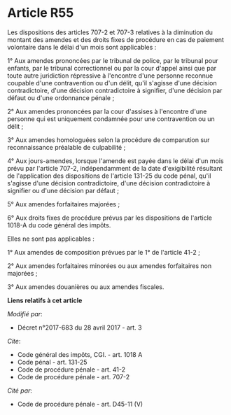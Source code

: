 # Article R55

Les dispositions des articles 707-2 et 707-3 relatives à la diminution du montant des amendes et des droits fixes de
procédure en cas de paiement volontaire dans le délai d'un mois sont applicables :

1° Aux amendes prononcées par le tribunal de police, par le tribunal pour enfants, par le tribunal correctionnel ou par la
cour d'appel ainsi que par toute autre juridiction répressive à l'encontre d'une personne reconnue coupable d'une
contravention ou d'un délit, qu'il s'agisse d'une décision contradictoire, d'une décision contradictoire à signifier, d'une
décision par défaut ou d'une ordonnance pénale ;

2° Aux amendes prononcées par la cour d'assises à l'encontre d'une personne qui est uniquement condamnée pour une
contravention ou un délit ;

3° Aux amendes homologuées selon la procédure de comparution sur reconnaissance préalable de culpabilité ;

4° Aux jours-amendes, lorsque l'amende est payée dans le délai d'un mois prévu par l'article 707-2, indépendamment de la date
d'exigibilité résultant de l'application des dispositions de l'article 131-25 du code pénal, qu'il s'agisse d'une décision
contradictoire, d'une décision contradictoire à signifier ou d'une décision par défaut ;

5° Aux amendes forfaitaires majorées ;

6° Aux droits fixes de procédure prévus par les dispositions de l'article 1018-A du code général des impôts.

Elles ne sont pas applicables :

1° Aux amendes de composition prévues par le 1° de l'article 41-2 ;

2° Aux amendes forfaitaires minorées ou aux amendes forfaitaires non majorées ;

3° Aux amendes douanières ou aux amendes fiscales.

**Liens relatifs à cet article**

_Modifié par_:

  - Décret n°2017-683 du 28 avril 2017 - art. 3

_Cite_:

  - Code général des impôts, CGI. - art. 1018 A
  - Code pénal - art. 131-25
  - Code de procédure pénale - art. 41-2
  - Code de procédure pénale - art. 707-2

_Cité par_:

  - Code de procédure pénale - art. D45-11 (V)
